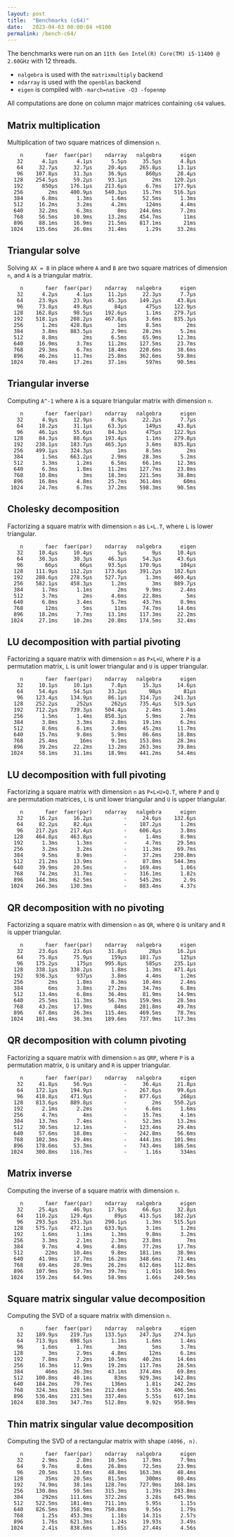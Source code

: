 ```yaml
---
layout: post
title:  "Benchmarks (c64)"
date:   2023-04-03 00:00:04 +0100
permalink: /bench-c64/
---
```


The benchmarks were run on an `11th Gen Intel(R) Core(TM) i5-11400 @ 2.60GHz` with 12 threads.  
- `nalgebra` is used with the `matrixmultiply` backend
- `ndarray` is used with the `openblas` backend
- `eigen` is compiled with `-march=native -O3 -fopenmp`

All computations are done on column major matrices containing `c64` values.

## Matrix multiplication

Multiplication of two square matrices of dimension `n`.

```
    n       faer  faer(par)    ndarray   nalgebra      eigen
   32      4.1µs      4.1µs      5.5µs     35.5µs      4.8µs
   64     32.7µs     32.7µs     20.4µs    265.8µs     13.1µs
   96    107.8µs     31.3µs     36.9µs      860µs     28.4µs
  128    254.5µs     59.2µs     93.1µs        2ms    120.2µs
  192      850µs    176.1µs    213.6µs      6.7ms    177.9µs
  256        2ms    400.9µs    540.3µs     15.7ms    516.3µs
  384      6.8ms      1.3ms      1.6ms     52.5ms      1.3ms
  512     16.2ms      3.2ms      4.2ms      124ms      4.4ms
  640     32.2ms      6.3ms        8ms    244.6ms      7.2ms
  768     56.5ms     10.9ms     13.2ms    454.7ms       11ms
  896     88.1ms     16.9ms     21.5ms    817.1ms       21ms
 1024    135.6ms     26.8ms     31.4ms      1.29s     33.2ms
```

## Triangular solve

Solving `AX = B` in place where `A` and `B` are two square matrices of dimension `n`, and `A` is a triangular matrix.

```
    n       faer  faer(par)    ndarray   nalgebra      eigen
   32      4.2µs      4.1µs     11.2µs     22.3µs      7.7µs
   64     23.9µs     23.9µs     45.3µs    149.2µs     43.8µs
   96     73.8µs     49.8µs       84µs      475µs    122.9µs
  128    162.8µs     98.5µs    192.6µs      1.1ms    279.7µs
  192    518.1µs    208.2µs    467.8µs      3.6ms    835.3µs
  256      1.2ms    428.8µs        1ms      8.5ms        2ms
  384      3.8ms    883.5µs      2.9ms     28.2ms      5.2ms
  512      8.8ms        2ms      6.5ms     65.9ms     12.3ms
  640     16.9ms      3.7ms     11.2ms    127.5ms     23.7ms
  768     29.3ms      6.7ms     18.4ms    220.6ms     38.6ms
  896     46.2ms     11.7ms     25.8ms    362.6ms     59.8ms
 1024     70.4ms     17.2ms     37.1ms      597ms     90.5ms
```

## Triangular inverse

Computing `A^-1` where `A` is a square triangular matrix with dimension `n`.

```
    n       faer  faer(par)    ndarray   nalgebra      eigen
   32      4.9µs     12.9µs      8.9µs     22.2µs      7.7µs
   64     18.2µs     31.1µs     63.3µs      149µs     43.8µs
   96     46.1µs     55.6µs     84.3µs      475µs    122.9µs
  128     84.3µs     88.6µs    193.4µs      1.1ms    279.8µs
  192    238.1µs    183.7µs    465.3µs      3.6ms    835.8µs
  256    499.1µs    324.3µs        1ms      8.5ms        2ms
  384      1.5ms    663.2µs      2.9ms     28.3ms      5.2ms
  512      3.3ms      1.2ms      6.5ms     66.1ms     12.3ms
  640      6.3ms      1.8ms     11.2ms    127.7ms     23.8ms
  768     10.8ms        3ms     18.3ms    221.5ms     38.8ms
  896     16.8ms      4.8ms     25.7ms    361.4ms       60ms
 1024     24.7ms      6.7ms     37.2ms    598.3ms     90.5ms
```

## Cholesky decomposition

Factorizing a square matrix with dimension `n` as `L×L.T`, where `L` is lower triangular.

```
    n       faer  faer(par)    ndarray   nalgebra      eigen
   32     10.4µs     10.4µs        5µs        9µs     10.4µs
   64     30.3µs     30.3µs     46.3µs     54.3µs     43.6µs
   96       66µs       66µs     93.5µs    170.9µs      104µs
  128    111.9µs    112.2µs    173.6µs    391.2µs    182.6µs
  192    288.6µs    278.5µs    527.7µs      1.3ms    469.4µs
  256    582.1µs    458.3µs      1.2ms        3ms    889.7µs
  384      1.7ms      1.1ms        2ms      9.9ms      2.4ms
  512      3.7ms        2ms      4.6ms     22.8ms        5ms
  640      6.8ms      3.4ms      5.7ms     43.7ms      8.9ms
  768       12ms        5ms       11ms     74.7ms     14.6ms
  896     18.2ms      7.7ms     13.1ms    117.3ms     22.2ms
 1024     27.1ms     10.2ms     20.8ms    174.5ms     32.4ms
```

## LU decomposition with partial pivoting

Factorizing a square matrix with dimension `n` as `P×L×U`, where `P` is a permutation matrix, `L` is unit lower triangular and `U` is upper triangular.

```
    n       faer  faer(par)    ndarray   nalgebra      eigen
   32     10.1µs     10.1µs      7.8µs     15.3µs     14.6µs
   64     54.4µs     54.5µs     33.2µs       98µs       81µs
   96    123.4µs    134.9µs     86.1µs    314.7µs    241.3µs
  128    252.2µs      252µs      262µs    735.4µs    519.5µs
  192    712.2µs    739.3µs    504.4µs      2.4ms      1.4ms
  256      1.5ms      1.4ms    850.3µs      5.9ms      2.7ms
  384      3.8ms      3.3ms      2.8ms     19.1ms      6.2ms
  512      8.6ms      6.1ms      3.6ms     45.2ms     11.7ms
  640     15.7ms      9.8ms      5.9ms     86.6ms     18.8ms
  768     25.4ms       16ms      9.1ms    153.8ms     28.3ms
  896     39.2ms     22.2ms     13.2ms    263.3ms     39.8ms
 1024     58.1ms     31.1ms     18.9ms    441.2ms     54.4ms
```

## LU decomposition with full pivoting

Factorizing a square matrix with dimension `n` as `P×L×U×Q.T`, where `P` and `Q` are permutation matrices, `L` is unit lower triangular and `U` is upper triangular.

```
    n       faer  faer(par)    ndarray   nalgebra      eigen
   32     16.2µs     16.2µs          -     24.6µs    132.6µs
   64     82.2µs     82.4µs          -    187.2µs      1.2ms
   96    217.2µs    217.4µs          -    606.4µs      3.8ms
  128    464.8µs    463.8µs          -      1.4ms      8.9ms
  192      1.3ms      1.3ms          -      4.7ms     29.5ms
  256      3.2ms      3.2ms          -     11.3ms     69.7ms
  384      9.5ms      8.9ms          -     37.2ms    230.8ms
  512     21.2ms     13.9ms          -     87.8ms    544.3ms
  640     39.9ms     20.5ms          -    169.4ms      1.06s
  768     74.2ms     31.7ms          -    316.1ms      1.82s
  896    144.3ms     62.5ms          -    545.2ms       2.9s
 1024    266.3ms    130.3ms          -    883.4ms      4.37s
```

## QR decomposition with no pivoting

Factorizing a square matrix with dimension `n` as `QR`, where `Q` is unitary and `R` is upper triangular.

```
    n       faer  faer(par)    ndarray   nalgebra      eigen
   32     23.6µs     23.6µs     31.8µs       28µs     16.2µs
   64     75.8µs     75.9µs      159µs    181.7µs      125µs
   96    175.2µs      175µs    995.8µs      585µs    235.1µs
  128    338.1µs    338.2µs      1.8ms      1.3ms    471.4µs
  192    936.3µs      937µs      3.8ms      4.4ms      1.2ms
  256        2ms      1.8ms      8.3ms     10.4ms      2.4ms
  384        6ms      3.8ms     27.2ms     34.7ms      6.8ms
  512     13.4ms      6.8ms     36.4ms     81.9ms     14.9ms
  640     25.5ms     11.3ms     56.7ms    159.9ms     28.5ms
  768     43.2ms     17.9ms       84ms    281.8ms     49.7ms
  896     67.8ms     26.3ms    115.4ms    469.5ms     78.7ms
 1024    101.4ms     38.3ms    189.6ms    737.9ms    117.3ms
```

## QR decomposition with column pivoting

Factorizing a square matrix with dimension `n` as `QRP`, where `P` is a permutation matrix, `Q` is unitary and `R` is upper triangular.

```
    n       faer  faer(par)    ndarray   nalgebra      eigen
   32     41.8µs     56.9µs          -     36.4µs     21.8µs
   64    172.1µs    194.9µs          -    267.6µs     99.6µs
   96    418.8µs    471.9µs          -    877.6µs      268µs
  128    813.6µs    889.8µs          -        2ms    550.2µs
  192      2.1ms      2.2ms          -      6.6ms      1.6ms
  256      4.7ms        4ms          -     15.7ms      4.1ms
  384     13.7ms      7.4ms          -     52.3ms     13.2ms
  512     30.5ms     12.1ms          -    123.4ms     29.4ms
  640     57.6ms     18.8ms          -    242.8ms     56.6ms
  768    102.3ms     29.4ms          -    444.1ms    101.9ms
  896    178.6ms     53.3ms          -    743.4ms    186.5ms
 1024    300.8ms    116.7ms          -      1.16s      334ms
```

## Matrix inverse

Computing the inverse of a square matrix with dimension `n`.

```
    n       faer  faer(par)    ndarray   nalgebra      eigen
   32     25.4µs     46.9µs     17.9µs     66.6µs     32.8µs
   64    110.2µs    129.4µs       89µs    413.5µs    182.2µs
   96    293.5µs    251.3µs    290.1µs      1.3ms    515.5µs
  128    575.7µs    472.1µs    633.9µs      3.1ms      1.2ms
  192      1.6ms      1.1ms      1.3ms      9.8ms      3.2ms
  256      3.3ms      2.1ms      2.3ms     23.8ms        7ms
  384      9.7ms      4.9ms      4.8ms     77.2ms     17.7ms
  512       22ms     10.4ms      9.8ms    181.1ms     38.9ms
  640     41.9ms     17.7ms     16.2ms    348.6ms     71.4ms
  768     69.4ms     28.9ms     26.2ms    612.6ms    112.8ms
  896    107.9ms     59.7ms     39.7ms      1.01s    168.9ms
 1024    159.2ms     64.9ms     58.9ms      1.66s    249.5ms
```

## Square matrix singular value decomposition

Computing the SVD of a square matrix with dimension `n`.

```
    n       faer  faer(par)    ndarray   nalgebra      eigen
   32    189.9µs    219.7µs    133.5µs    247.3µs    274.3µs
   64    713.9µs    698.5µs      1.1ms      1.6ms      1.4ms
   96      1.6ms      1.7ms        3ms        5ms      3.7ms
  128        3ms      2.9ms      4.8ms       12ms      6.1ms
  192      7.8ms      7.2ms     10.5ms     40.2ms     14.6ms
  256     16.3ms     11.9ms     19.2ms    117.7ms     28.5ms
  384       46ms     26.3ms     43.1ms    374.4ms     69.8ms
  512    100.8ms     48.1ms       83ms    929.3ms    142.8ms
  640    184.2ms     79.7ms      136ms      1.81s    242.2ms
  768    324.3ms    128.5ms    212.6ms      3.55s    406.5ms
  896    536.4ms    231.5ms    337.4ms      5.55s    617.1ms
 1024    838.3ms    347.7ms    512.8ms      9.92s    958.9ms
```

## Thin matrix singular value decomposition

Computing the SVD of a rectangular matrix with shape `(4096, n)`.

```
    n       faer  faer(par)    ndarray   nalgebra      eigen
   32      2.9ms      2.8ms     10.5ms     17.9ms      7.9ms
   64      9.7ms      8.6ms     26.8ms     72.5ms     23.9ms
   96     20.5ms     13.6ms     48.8ms    163.3ms     48.4ms
  128       35ms     20.5ms     81.5ms      300ms     80.4ms
  192     74.9ms     38.1ms    128.7ms    727.9ms    168.1ms
  256    130.8ms     59.5ms    315.3ms      1.39s    293.8ms
  384      292ms    111.6ms    372.2ms      3.28s    645.9ms
  512    522.5ms    181.4ms    711.1ms      5.95s      1.15s
  640    826.5ms    358.9ms    750.8ms      9.56s      1.79s
  768      1.25s    453.3ms      1.18s     14.31s      2.57s
  896      1.76s    621.3ms      1.24s     19.93s      3.49s
 1024      2.41s    838.6ms      1.85s     27.44s      4.56s
```
